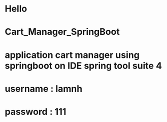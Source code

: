 # Hello
# Cart_Manager_SpringBoot
# application cart manager using springboot on IDE spring tool suite 4
# username : lamnh
# password : 111

